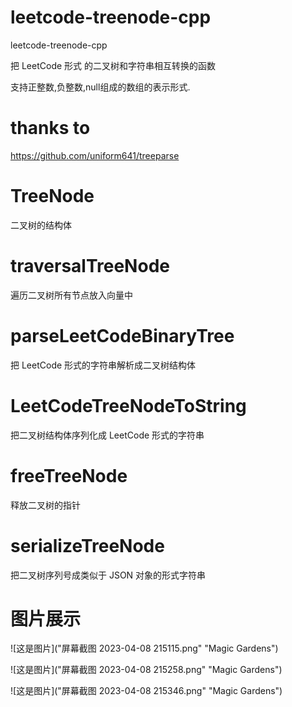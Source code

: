 # leetcode-treenode-cpp

leetcode-treenode-cpp

把 LeetCode 形式 的二叉树和字符串相互转换的函数

支持正整数,负整数,null组成的数组的表示形式.

# thanks to

https://github.com/uniform641/treeparse

# TreeNode

二叉树的结构体

# traversalTreeNode

遍历二叉树所有节点放入向量中

# parseLeetCodeBinaryTree

把 LeetCode 形式的字符串解析成二叉树结构体

# LeetCodeTreeNodeToString

把二叉树结构体序列化成 LeetCode 形式的字符串

# freeTreeNode

释放二叉树的指针

# serializeTreeNode

把二叉树序列号成类似于 JSON 对象的形式字符串


# 图片展示

![这是图片]("屏幕截图 2023-04-08 215115.png" "Magic Gardens")

![这是图片]("屏幕截图 2023-04-08 215258.png" "Magic Gardens")

![这是图片]("屏幕截图 2023-04-08 215346.png" "Magic Gardens")